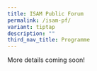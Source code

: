 ```yaml
---
title: ISAM Public Forum
permalink: /isam-pf/
variant: tiptap
description: ""
third_nav_title: Programme
---
```

<p>More details coming soon!</p>